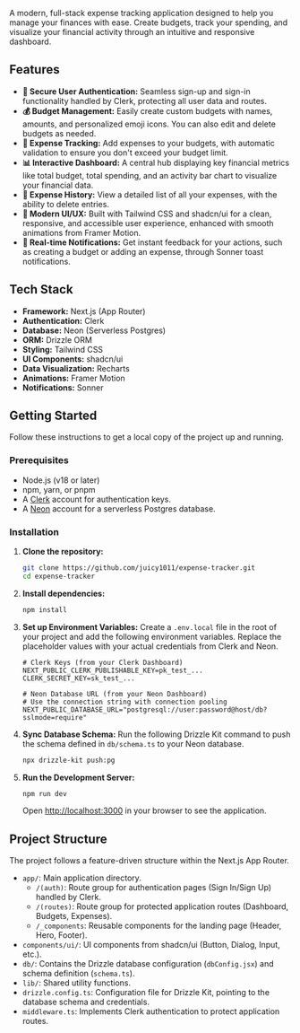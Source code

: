 A modern, full-stack expense tracking application designed to help you manage your finances with ease. Create budgets, track your spending, and visualize your financial activity through an intuitive and responsive dashboard.

## Features

-   **🔐 Secure User Authentication:** Seamless sign-up and sign-in functionality handled by Clerk, protecting all user data and routes.
-   **💰 Budget Management:** Easily create custom budgets with names, amounts, and personalized emoji icons. You can also edit and delete budgets as needed.
-   **💸 Expense Tracking:** Add expenses to your budgets, with automatic validation to ensure you don't exceed your budget limit.
-   **📊 Interactive Dashboard:** A central hub displaying key financial metrics like total budget, total spending, and an activity bar chart to visualize your financial data.
-   **📝 Expense History:** View a detailed list of all your expenses, with the ability to delete entries.
-   **🎨 Modern UI/UX:** Built with Tailwind CSS and shadcn/ui for a clean, responsive, and accessible user experience, enhanced with smooth animations from Framer Motion.
-   **🔔 Real-time Notifications:** Get instant feedback for your actions, such as creating a budget or adding an expense, through Sonner toast notifications.

## Tech Stack

-   **Framework:** Next.js (App Router)
-   **Authentication:** Clerk
-   **Database:** Neon (Serverless Postgres)
-   **ORM:** Drizzle ORM
-   **Styling:** Tailwind CSS
-   **UI Components:** shadcn/ui
-   **Data Visualization:** Recharts
-   **Animations:** Framer Motion
-   **Notifications:** Sonner

## Getting Started

Follow these instructions to get a local copy of the project up and running.

### Prerequisites

-   Node.js (v18 or later)
-   npm, yarn, or pnpm
-   A [Clerk](https://clerk.com/) account for authentication keys.
-   A [Neon](https://neon.tech/) account for a serverless Postgres database.

### Installation

1.  **Clone the repository:**
    ```bash
    git clone https://github.com/juicy1011/expense-tracker.git
    cd expense-tracker
    ```

2.  **Install dependencies:**
    ```bash
    npm install
    ```

3.  **Set up Environment Variables:**
    Create a `.env.local` file in the root of your project and add the following environment variables. Replace the placeholder values with your actual credentials from Clerk and Neon.

    ```env
    # Clerk Keys (from your Clerk Dashboard)
    NEXT_PUBLIC_CLERK_PUBLISHABLE_KEY=pk_test_...
    CLERK_SECRET_KEY=sk_test_...

    # Neon Database URL (from your Neon Dashboard)
    # Use the connection string with connection pooling
    NEXT_PUBLIC_DATABASE_URL="postgresql://user:password@host/db?sslmode=require"
    ```

4.  **Sync Database Schema:**
    Run the following Drizzle Kit command to push the schema defined in `db/schema.ts` to your Neon database.

    ```bash
    npx drizzle-kit push:pg
    ```

5.  **Run the Development Server:**
    ```bash
    npm run dev
    ```

    Open [http://localhost:3000](http://localhost:3000) in your browser to see the application.

## Project Structure

The project follows a feature-driven structure within the Next.js App Router.

-   `app/`: Main application directory.
    -   `/(auth)`: Route group for authentication pages (Sign In/Sign Up) handled by Clerk.
    -   `/(routes)`: Route group for protected application routes (Dashboard, Budgets, Expenses).
    -   `/_components`: Reusable components for the landing page (Header, Hero, Footer).
-   `components/ui/`: UI components from shadcn/ui (Button, Dialog, Input, etc.).
-   `db/`: Contains the Drizzle database configuration (`dbConfig.jsx`) and schema definition (`schema.ts`).
-   `lib/`: Shared utility functions.
-   `drizzle.config.ts`: Configuration file for Drizzle Kit, pointing to the database schema and credentials.
-   `middleware.ts`: Implements Clerk authentication to protect application routes.

